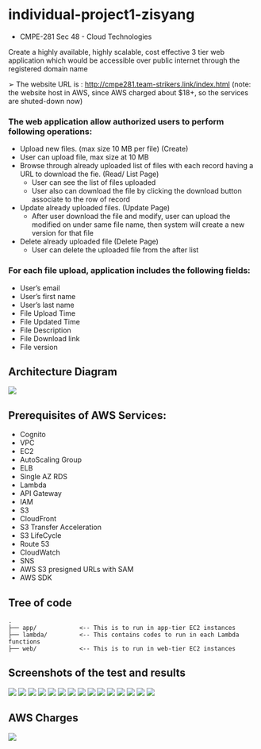 # individual-project1-zisyang
- CMPE-281 Sec 48 - Cloud Technologies

Create a highly available, highly scalable, cost effective 3 tier web application which would be accessible over public internet through the registered domain name

➢ The website URL is : http://cmpe281.team-strikers.link/index.html
(note: the website host in AWS, since AWS charged about $18+, so the services are shuted-down now)

### The web application allow authorized users to perform following operations: 
- Upload new files. (max size 10 MB per file) (Create)
- User can upload file, max size at 10 MB
- Browse through already uploaded list of files with each record having a URL to
download the fie. (Read/ List Page)
  - User can see the list of files uploaded
  - User also can download the file by clicking the download button associate
to the row of record
- Update already uploaded files. (Update Page)
  - After user download the file and modify, user can upload the modified on under same file name, then system will create a new version for that file
- Delete already uploaded file (Delete Page)
  - User can delete the uploaded file from the after list

### For each file upload, application includes the following fields: 
- User’s email
- User’s first name 
- User’s last name 
- File Upload Time  
- File Updated Time  
- File Description  
- File Download link  
- File version

## Architecture Diagram
![](architecture_diagram.png)

## Prerequisites of AWS Services:
- Cognito
- VPC
- EC2
- AutoScaling Group
- ELB
- Single AZ RDS
- Lambda
- API Gateway
- IAM
- S3
- CloudFront
- S3 Transfer Acceleration
- S3 LifeCycle
- Route 53
- CloudWatch
- SNS
- AWS S3 presigned URLs with SAM
- AWS SDK
  
## Tree of code
```
.
├── app/            <-- This is to run in app-tier EC2 instances
├── lambda/         <-- This contains codes to run in each Lambda functions
├── web/            <-- This is to run in web-tier EC2 instances
```

## Screenshots of the test and results
![](screenshots/Screen%20Shot%202022-10-13%20at%203.07.52%20PM.png)
![](screenshots/Screen%20Shot%202022-10-13%20at%203.08.31%20PM.png)
![](screenshots/Screen%20Shot%202022-10-13%20at%203.10.05%20PM.png)
![](screenshots/Screen%20Shot%202022-10-13%20at%203.10.15%20PM.png)
![](screenshots/Screen%20Shot%202022-10-13%20at%203.11.00%20PM.png)
![](screenshots/Screen%20Shot%202022-10-13%20at%203.11.07%20PM.png)
![](screenshots/Screen%20Shot%202022-10-13%20at%203.11.49%20PM.png)
![](screenshots/Screen%20Shot%202022-10-13%20at%203.11.55%20PM.png)
![](screenshots/Screen%20Shot%202022-10-13%20at%203.12.34%20PM.png)
![](screenshots/Screen%20Shot%202022-10-13%20at%203.21.51%20PM.png)
![](screenshots/Screen%20Shot%202022-10-13%20at%203.36.17%20PM.png)
![](screenshots/Screen%20Shot%202022-10-13%20at%203.15.10%20PM.png)
![](screenshots/Screen%20Shot%202022-10-13%20at%203.15.19%20PM.png)
![](screenshots/Screen%20Shot%202022-10-13%20at%203.15.35%20PM.png)
![](screenshots/Screen%20Shot%202022-10-13%20at%203.20.54%20PM.png)

## AWS Charges
![](screenshots/Screen%20Shot%202022-10-16%20at%208.11.55%20PM.png)